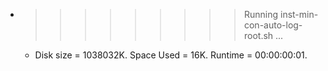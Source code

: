 * >>>>>>>>> Running inst-min-con-auto-log-root.sh ...
  * Disk size = 1038032K. Space Used = 16K. Runtime = 00:00:00:01.
